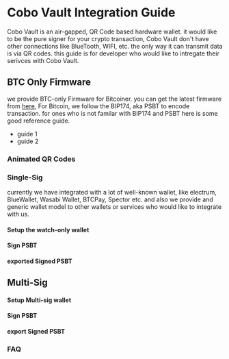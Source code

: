 # Cobo Vault Integration Guide
Cobo Vault is an air-gapped, QR Code based hardware wallet. it would like to be the pure signer for your crypto transaction, Cobo Vault don't have other connections like BlueTooth, WIFI, etc. the only way it can transmit data is via QR codes.
this guide is for developer who would like to intregate their serivces with Cobo Vault.

## BTC Only Firmware
we provide BTC-only Firmware for Bitcoiner. you can get the latest firmware from [here](https://cobo.com/hardware-wallet/downloads), For Bitcoin, we follow the BIP174, aka PSBT to encode transaction. for ones who is not familar with BIP174 and PSBT here is some good reference guide.

- guide 1
- guide 2

### Animated QR Codes

### Single-Sig
currently we have integrated with a lot of well-known wallet, like electrum, BlueWallet, Wasabi Wallet, BTCPay, Spector etc. and also we provide and generic wallet model to other wallets or services who would like to integrate with us. 

#### Setup the watch-only wallet

#### Sign PSBT

#### exported Signed PSBT

## Multi-Sig

#### Setup Multi-sig wallet

#### Sign PSBT

#### export Signed PSBT


### FAQ